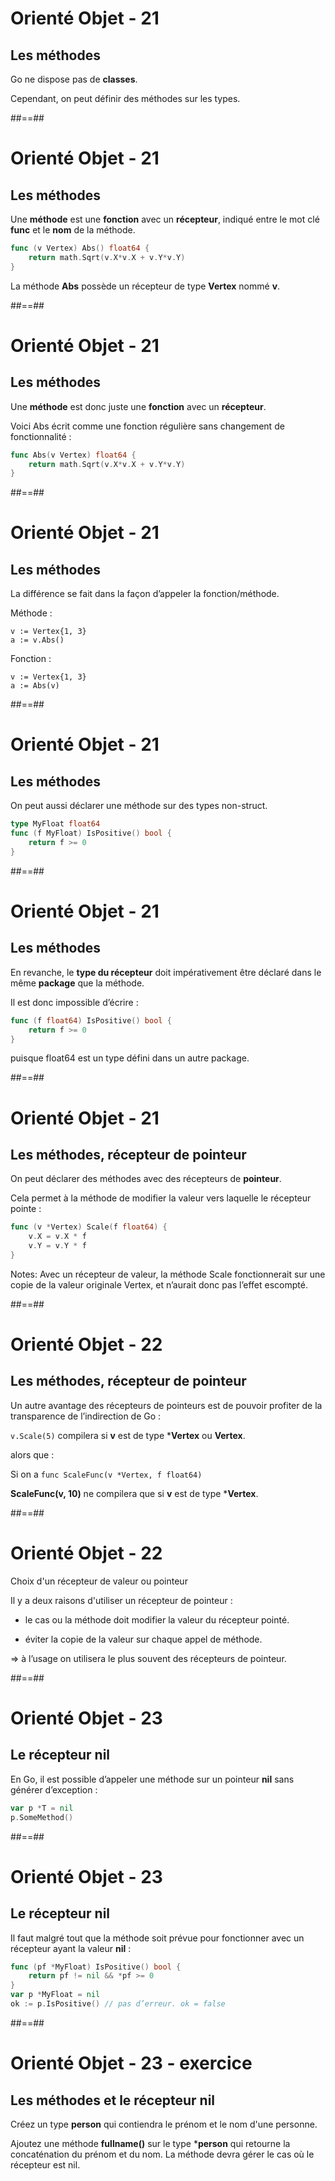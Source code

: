 
# Orienté Objet - 21

## Les méthodes

Go ne dispose pas de **classes**.

Cependant, on peut définir des méthodes sur les types.


##==##
<!-- .slide: class="with-code" -->
# Orienté Objet - 21

## Les méthodes

Une **méthode** est une **fonction** avec un **récepteur**, indiqué entre le mot clé **func** et le **nom** de la méthode.
```Go
func (v Vertex) Abs() float64 {
	return math.Sqrt(v.X*v.X + v.Y*v.Y)
}
```
<!-- .element: class="big-code" -->

La méthode **Abs** possède un récepteur de type **Vertex** nommé **v**.


##==##
<!-- .slide: class="with-code" -->

# Orienté Objet - 21

## Les méthodes

Une **méthode** est donc juste une **fonction** avec un **récepteur**.

Voici Abs écrit comme une fonction régulière sans changement de fonctionnalité :

```Go
func Abs(v Vertex) float64 {
	return math.Sqrt(v.X*v.X + v.Y*v.Y)
}
```
<!-- .element: class="big-code" -->


##==##
<!-- .slide: class="with-code" -->

# Orienté Objet - 21

## Les méthodes

La différence se fait dans la façon d’appeler la fonction/méthode.

Méthode :

```
v := Vertex{1, 3}
a := v.Abs()
```
<!-- .element: class="big-code" -->

Fonction :

```
v := Vertex{1, 3}
a := Abs(v)
```
<!-- .element: class="big-code" -->

##==##
<!-- .slide: class="with-code" -->

# Orienté Objet - 21

## Les méthodes

On peut aussi déclarer une méthode sur des types non-struct.

````Go
type MyFloat float64
func (f MyFloat) IsPositive() bool {
	return f >= 0
}

````
<!-- .element: class="big-code" -->


##==##
<!-- .slide: class="with-code" -->

# Orienté Objet - 21

## Les méthodes

En revanche, le **type du récepteur** doit impérativement être déclaré dans le même **package** que la méthode.

Il est donc impossible d’écrire :

````Go
func (f float64) IsPositive() bool {
	return f >= 0
}
````
<!-- .element: class="big-code" -->

puisque float64 est un type défini dans un autre package.



##==##
<!-- .slide: class="with-code" -->

# Orienté Objet - 21

## Les méthodes, récepteur de pointeur

On peut déclarer des méthodes avec des récepteurs de **pointeur**.

Cela permet à la méthode de modifier la valeur vers laquelle le récepteur pointe :

````GO
func (v *Vertex) Scale(f float64) {
	v.X = v.X * f
	v.Y = v.Y * f
}
````
<!-- .element: class="big-code" -->



Notes:
Avec un récepteur de valeur, la méthode Scale fonctionnerait sur une copie de la valeur originale Vertex, et n’aurait donc pas l’effet escompté.


##==##
<!-- .slide: class="with-code" -->

# Orienté Objet - 22

## Les méthodes, récepteur de pointeur

Un autre avantage des récepteurs de pointeurs est de pouvoir profiter de la transparence de l’indirection de Go :

`v.Scale(5)`  compilera si **v** est de type ***Vertex** ou **Vertex**.

alors que :

Si on a `func ScaleFunc(v *Vertex, f float64)`

**ScaleFunc(v, 10)** ne compilera que si **v** est de type ***Vertex**.


##==##

# Orienté Objet - 22

Choix d'un récepteur de valeur ou pointeur

Il y a deux raisons d'utiliser un récepteur de pointeur :

- le cas ou la méthode doit modifier la valeur du récepteur pointé.

- éviter la copie de la valeur sur chaque appel de méthode.

⇒ à l’usage on utilisera le plus souvent des récepteurs de pointeur.


##==##
<!-- .slide: class="with-code" -->

# Orienté Objet - 23

## Le récepteur nil

En Go, il est possible d’appeler une méthode sur un pointeur **nil** sans générer d’exception :

```Go
var p *T = nil
p.SomeMethod()
```
<!-- .element: class="big-code" -->


##==##
<!-- .slide: class="with-code" -->

# Orienté Objet - 23

## Le récepteur nil

Il faut malgré tout que la méthode soit prévue pour fonctionner avec un récepteur ayant la valeur **nil** :

````Go
func (pf *MyFloat) IsPositive() bool {
	return pf != nil && *pf >= 0
}
var p *MyFloat = nil
ok := p.IsPositive() // pas d’erreur. ok = false
````
<!-- .element: class="big-code" -->



##==##

# Orienté Objet - 23 - exercice

## Les méthodes et le récepteur nil

Créez un type **person** qui contiendra le prénom et le nom d'une personne.

Ajoutez une méthode **fullname()** sur le type ***person** qui retourne la concaténation du prénom et du nom.
La méthode devra gérer le cas où le récepteur est nil.





